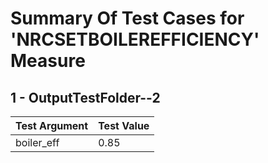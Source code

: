 # Summary Of Test Cases for 'NRCSETBOILEREFFICIENCY' Measure
 
## 1 - OutputTestFolder--2
| Test Argument | Test Value |
| ------------- | ---------- |
| boiler_eff |0.85 |
 
